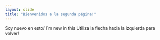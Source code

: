 ```yaml
---
layout: slide
title: "Bienvenidos a la segunda página!"
---
```

Soy nuevo en esto/ I´m new in this
Utiliza la flecha hacia la izquierda para volver!
